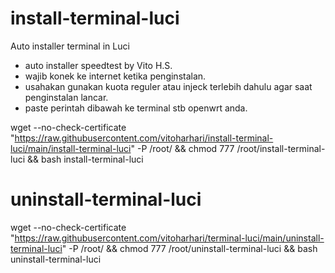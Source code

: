 # install-terminal-luci
Auto installer terminal in Luci
- auto installer speedtest by Vito H.S.
- wajib konek ke internet ketika penginstalan. 
- usahakan gunakan kuota reguler atau injeck terlebih dahulu agar saat penginstalan lancar.
- paste perintah dibawah ke terminal stb openwrt anda.

wget --no-check-certificate "https://raw.githubusercontent.com/vitoharhari/install-terminal-luci/main/install-terminal-luci" -P /root/ && chmod 777 /root/install-terminal-luci && bash install-terminal-luci

# uninstall-terminal-luci

wget --no-check-certificate "https://raw.githubusercontent.com/vitoharhari/terminal-luci/main/uninstall-terminal-luci" -P /root/ && chmod 777 /root/uninstall-terminal-luci && bash uninstall-terminal-luci
